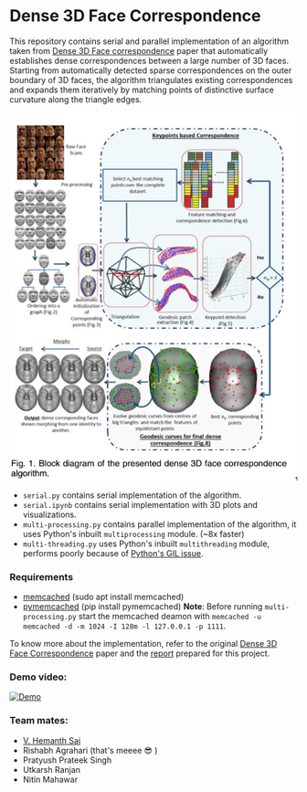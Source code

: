 # Dense 3D Face Correspondence

This repository contains serial and parallel implementation of an algorithm taken from [Dense 3D Face correspondence](https://ieeexplore.ieee.org/abstract/document/7973095) paper that automatically establishes dense correspondences between a large number of 3D faces. Starting from automatically detected sparse correspondences on the outer boundary of 3D faces, the algorithm triangulates existing correspondences and expands them iteratively by matching points of distinctive surface curvature along the triangle edges.

![Dense 3D Correspondence block diagram](screenshots/algorithm.png)

* `serial.py` contains serial implementation of the algorithm.
* `serial.ipynb` contains serial implementation with 3D plots and visualizations.
* `multi-processing.py` contains parallel implementation of the algorithm, it uses Python's inbuilt `multiprocessing` module. (~8x faster)
* `multi-threading.py` uses Python's inbuilt `multithreading` module, performs poorly because of [Python's GIL issue](https://stackoverflow.com/questions/10789042/python-multi-threading-slower-than-serial).

### Requirements

* [memcached](https://memcached.org/) (sudo apt install memcached)
* [pymemcached](https://pypi.org/project/pymemcache/) (pip install pymemcached)
**Note**: Before running `multi-processing.py` start the memcached deamon with `memcached -u memcached -d -m 1024 -I 128m -l 127.0.0.1 -p 1111`.

To know more about the implementation, refer to the original [Dense 3D Face Correspondence](https://ieeexplore.ieee.org/abstract/document/7973095) paper and the [report](https://docs.google.com/document/d/1_ZqUXhxQ7LuPAfbcRhzPF2yDY2vRiyeTPdZuQjAb520/) prepared for this project.

### Demo video:
[![Demo](http://img.youtube.com/vi/xIXsnp6CdqI/0.jpg)](http://www.youtube.com/watch?v=xIXsnp6CdqI)


### Team mates:
* [V. Hemanth Sai](https://github.com/Hemanth73)
* Rishabh Agrahari (that's meeee :sunglasses: )
* Pratyush Prateek Singh
* Utkarsh Ranjan
* Nitin Mahawar

